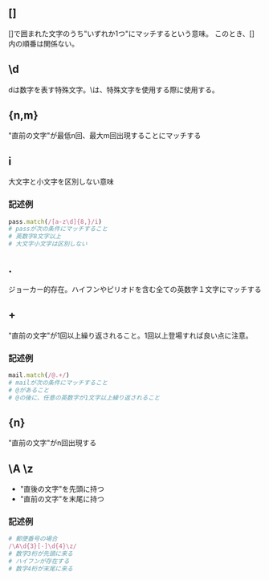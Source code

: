 ## []
[]で囲まれた文字のうち"いずれか1つ"にマッチするという意味。
このとき、[]内の順番は関係ない。

## \d
dは数字を表す特殊文字。\は、特殊文字を使用する際に使用する。

## {n,m}
"直前の文字"が最低n回、最大m回出現することにマッチする

## i
大文字と小文字を区別しない意味

### 記述例
```ruby
pass.match(/[a-z\d]{8,}/i)
# passが次の条件にマッチすること
# 英数字8文字以上
# 大文字小文字は区別しない
```

## .
ジョーカー的存在。ハイフンやピリオドを含む全ての英数字１文字にマッチする

## +
"直前の文字"が1回以上繰り返されること。1回以上登場すれば良い点に注意。

### 記述例
```ruby
mail.match(/@.+/)
# mailが次の条件にマッチすること
# @があること
# @の後に、任意の英数字が1文字以上繰り返されること
```

## {n}
"直前の文字"がn回出現する

## \A \z
- "直後の文字"を先頭に持つ
- "直前の文字"を末尾に持つ

### 記述例
```ruby
# 郵便番号の場合
/\A\d{3}[-]\d{4}\z/
# 数字3桁が先頭に来る
# ハイフンが存在する
# 数字4桁が末尾に来る
```